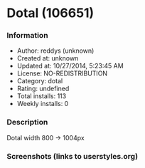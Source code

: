 # Dotal (106651)

### Information
- Author: reddys (unknown)
- Created at: unknown
- Updated at: 10/27/2014, 5:23:45 AM
- License: NO-REDISTRIBUTION
- Category: dotal
- Rating: undefined
- Total installs: 113
- Weekly installs: 0


### Description
Dotal width 800 -> 1004px


### Screenshots (links to userstyles.org)



